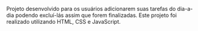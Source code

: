 Projeto desenvolvido para os usuários adicionarem suas tarefas do dia-a-dia podendo excluí-lás assim que forem finalizadas.
Este projeto foi realizado utilizando HTML, CSS e JavaScript.
